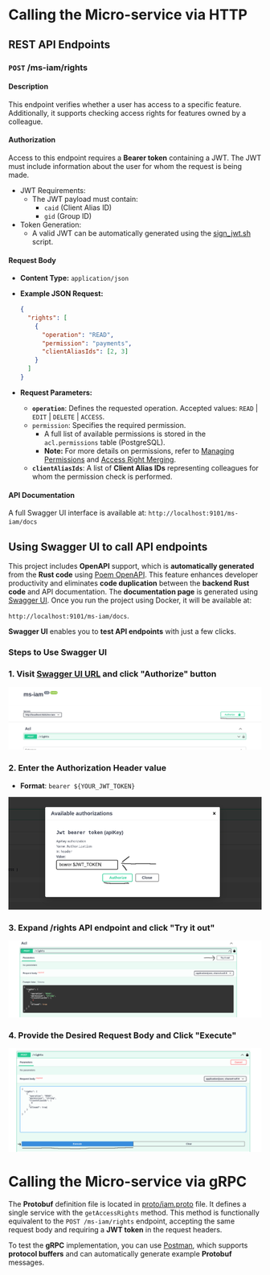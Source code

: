 # Calling the Micro-service via HTTP

## REST API Endpoints

### `POST` /ms-iam/rights

#### Description

This endpoint verifies whether a user has access to a specific feature. Additionally, it supports checking access rights for features owned by a colleague.

#### Authorization

Access to this endpoint requires a **Bearer token** containing a JWT. The JWT must include information about the user for whom the request is being made.

- JWT Requirements:
  - The JWT payload must contain:
    - `caid` (Client Alias ID)
    - `gid` (Group ID)
- Token Generation:
  - A valid JWT can be automatically generated using the [sign_jwt.sh](./cli-usage.md) script.

#### Request Body

- **Content Type:** `application/json`

- **Example JSON Request:**

  ```json
  {
    "rights": [
      {
        "operation": "READ",
        "permission": "payments",
        "clientAliasIds": [2, 3]
      }
    ]
  }
  ```

- **Request Parameters:**

  - **`operation`**: Defines the requested operation. Accepted values: `READ` | `EDIT` | `DELETE` | `ACCESS`.
  - `permission`: Specifies the required permission.
    - A full list of available permissions is stored in the `acl.permissions` table (PostgreSQL).
    - **Note:** For more details on permissions, refer to [Managing Permissions](./managing-permissions.md) and [Access Right Merging](./access-right-merging.md).
  - **`clientAliasIds`**: A list of **Client Alias IDs** representing colleagues for whom the permission check is performed.

#### API Documentation

A full Swagger UI interface is available at: `http://localhost:9101/ms-iam/docs`



## Using Swagger UI to call API endpoints

This project includes **OpenAPI** support, which is **automatically generated** from the **Rust code** using [Poem OpenAPI](https://github.com/poem-web/poem/blob/master/poem-openapi/README.md). This feature enhances developer productivity and eliminates **code duplication** between the **backend Rust code** and API documentation. The **documentation page** is generated using [Swagger UI](https://swagger.io/tools/swagger-ui/). Once you run the project using Docker, it will be available at:

`http://localhost:9101/ms-iam/docs`.

**Swagger UI** enables you to **test API endpoints** with just a few clicks.



### Steps to Use Swagger UI

### 1. Visit [Swagger UI URL](http://localhost:9101/ms-iam/docs) and click  **"Authorize"** button

![swagger_ui_authorize_button](./images/swagger_authorize_button.png)



### 2. Enter the Authorization Header value

- **Format**: `bearer ${YOUR_JWT_TOKEN}`

![swagger_authorize_credentials](./images/swagger_authorize.png)

### 3. Expand **/rights** API endpoint and click  **"Try it out"**

![swagger_send_request_button](./images/swagger_send_request_button.png)

### 4. Provide the Desired Request Body and Click **"Execute"**

![swagger_send_request](./images/swagger_send_request.png)



# Calling the Micro-service via gRPC

The **Protobuf** definition file is located in [proto/iam.proto](../proto/iam.proto) file. It defines a single service with the `getAccessRights` method. This method is functionally equivalent to the `POST /ms-iam/rights` endpoint, accepting the same request body and requiring a **JWT token** in the request headers.

To test the **gRPC** implementation, you can use [Postman](https://blog.postman.com/postman-now-supports-grpc/), which supports **protocol buffers** and can automatically generate example **Protobuf** messages.
